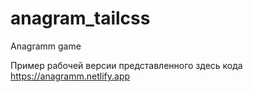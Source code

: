 # anagram_tailcss
Anagramm game 

Пример рабочей версии представленного здесь кода https://anagramm.netlify.app
